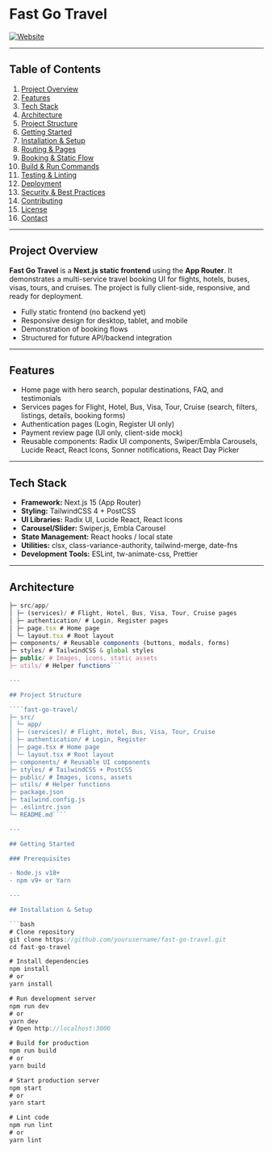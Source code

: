 # Fast Go Travel

[![Website](https://img.shields.io/badge/Website-live-brightgreen)](https://fast-go-travel.vercel.app/)

---

## Table of Contents

1. [Project Overview](#project-overview)
2. [Features](#features)
3. [Tech Stack](#tech-stack)
4. [Architecture](#architecture)
5. [Project Structure](#project-structure)
6. [Getting Started](#getting-started)
7. [Installation & Setup](#installation--setup)
8. [Routing & Pages](#routing--pages)
9. [Booking & Static Flow](#booking--static-flow)
10. [Build & Run Commands](#build--run-commands)
11. [Testing & Linting](#testing--linting)
12. [Deployment](#deployment)
13. [Security & Best Practices](#security--best-practices)
14. [Contributing](#contributing)
15. [License](#license)
16. [Contact](#contact)

---

## Project Overview

**Fast Go Travel** is a **Next.js static frontend** using the **App Router**. It demonstrates a multi-service travel booking UI for flights, hotels, buses, visas, tours, and cruises. The project is fully client-side, responsive, and ready for deployment.

- Fully static frontend (no backend yet)
- Responsive design for desktop, tablet, and mobile
- Demonstration of booking flows
- Structured for future API/backend integration

---

## Features

- Home page with hero search, popular destinations, FAQ, and testimonials
- Services pages for Flight, Hotel, Bus, Visa, Tour, Cruise (search, filters, listings, details, booking forms)
- Authentication pages (Login, Register UI only)
- Payment review page (UI only, client-side mock)
- Reusable components: Radix UI components, Swiper/Embla Carousels, Lucide React, React Icons, Sonner notifications, React Day Picker

---

## Tech Stack

- **Framework:** Next.js 15 (App Router)
- **Styling:** TailwindCSS 4 + PostCSS
- **UI Libraries:** Radix UI, Lucide React, React Icons
- **Carousel/Slider:** Swiper.js, Embla Carousel
- **State Management:** React hooks / local state
- **Utilities:** clsx, class-variance-authority, tailwind-merge, date-fns
- **Development Tools:** ESLint, tw-animate-css, Prettier

---

## Architecture

`````Next.js App Router
├─ src/app/
│ ├─ (services)/ # Flight, Hotel, Bus, Visa, Tour, Cruise pages
│ ├─ authentication/ # Login, Register pages
│ ├─ page.tsx # Home page
│ └─ layout.tsx # Root layout
├─ components/ # Reusable components (buttons, modals, forms)
├─ styles/ # TailwindCSS & global styles
├─ public/ # Images, icons, static assets
├─ utils/ # Helper functions```

---

## Project Structure

````fast-go-travel/
├─ src/
│ └─ app/
│ ├─ (services)/ # Flight, Hotel, Bus, Visa, Tour, Cruise
│ ├─ authentication/ # Login, Register
│ ├─ page.tsx # Home page
│ └─ layout.tsx # Root layout
├─ components/ # Reusable UI components
├─ styles/ # TailwindCSS + PostCSS
├─ public/ # Images, icons, assets
├─ utils/ # Helper functions
├─ package.json
├─ tailwind.config.js
├─ .eslintrc.json
└─ README.md````

---

## Getting Started

### Prerequisites

- Node.js v18+
- npm v9+ or Yarn

---

## Installation & Setup

```bash
# Clone repository
git clone https://github.com/yourusername/fast-go-travel.git
cd fast-go-travel

# Install dependencies
npm install
# or
yarn install

# Run development server
npm run dev
# or
yarn dev
# Open http://localhost:3000

# Build for production
npm run build
# or
yarn build

# Start production server
npm start
# or
yarn start

# Lint code
npm run lint
# or
yarn lint
`````
